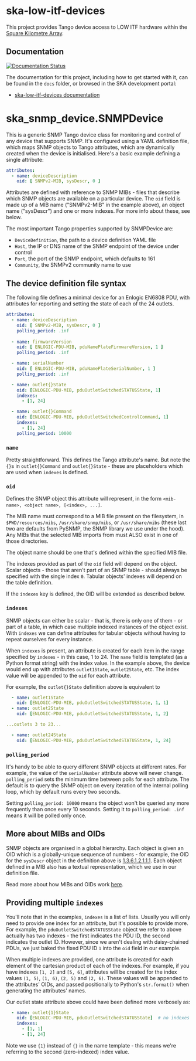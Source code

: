 # ska-low-itf-devices

This project provides Tango device access to LOW ITF hardware
within the [Square Kilometre Array](https://skatelescope.org/).

Documentation
-------------

[![Documentation Status](https://readthedocs.org/projects/ska-telescope-ska-low-itf-devices/badge/?version=latest)](https://developer.skao.int/projects/ska-low-itf-devices/en/latest/?badge=latest)

The documentation for this project, including how to get started with it, can be found in the `docs` folder, or browsed in the SKA development portal:

* [ska-low-itf-devices documentation](https://developer.skatelescope.org/projects/ska-low-itf-devices/en/latest/index.html "SKA Developer Portal: ska-low-itf-devices documentation")

# ska_snmp_device.SNMPDevice

This is a generic SNMP Tango device class for monitoring and control of any
device that supports SNMP. It's configured using a YAML definition file, which
maps SNMP objects to Tango attributes, which are dynamically created when the
device is initialised. Here's a basic example defining a single attribute:

```yaml
attributes:
  - name: deviceDescription
    oid: [ SNMPv2-MIB, sysDescr, 0 ]
```

Attributes are defined with reference to SNMP MIBs - files that describe which
SNMP objects are available on a particular device. The `oid` field is made up
of a MIB name ("SNMPv2-MIB" in the example above), an object name ("sysDescr")
and one or more indexes. For more info about these, see below.

The most important Tango properties supported by SNMPDevice are:
* `DeviceDefinition`, the path to a device definition YAML file
* `Host`, the IP or DNS name of the SNMP endpoint of the device under control
* `Port`, the port of the SNMP endpoint, which defaults to 161
* `Community`, the SNMPv2 community name to use

## The device definition file syntax

The following file defines a minimal device for an Enlogic EN6808 PDU, with
attributes for reporting and setting the state of each of the 24 outlets.

```yaml
attributes:
  - name: deviceDescription
    oid: [ SNMPv2-MIB, sysDescr, 0 ]
    polling_period: .inf
    
  - name: firmwareVersion
    oid: [ ENLOGIC-PDU-MIB, pduNamePlateFirmwareVersion, 1 ]
    polling_period: .inf

  - name: serialNumber
    oid: [ ENLOGIC-PDU-MIB, pduNamePlateSerialNumber, 1 ]
    polling_period: .inf

  - name: outlet{}State
    oid: [ENLOGIC-PDU-MIB, pduOutletSwitchedSTATUSState, 1]
    indexes:
      - [1, 24]

  - name: outlet{}Command
    oid: [ENLOGIC-PDU-MIB, pduOutletSwitchedControlCommand, 1]
    indexes:
      - [1, 24]
    polling_period: 10000
```

### `name`

Pretty straightforward. This defines the Tango attribute's name. But note the
`{}`s in `outlet{}Command` and `outlet{}State` - these are placeholders which
are used when `indexes` is defined.

### `oid`

Defines the SNMP object this attribute will represent, in the form
`<mib-name>, <object name>, [<index>, ...]`.

The MIB name must correspond to a MIB file present on the filesystem, in
`$PWD/resources/mibs`, `/usr/share/snmp/mibs`, or `/usr/share/mibs` (these
last two are defaults from PySNMP, the SNMP library we use under the hood).
Any MIBs that the selected MIB imports from must ALSO exist in one of those
directories.

The object name should be one that's defined within the specified MIB file.

The indexes provided as part of the `oid` field will depend on the object.
Scalar objects - those that aren't part of an SNMP table - should always be
specified with the single index `0`. Tabular objects' indexes will depend on
the table definition.

If the `indexes` key is defined, the OID will be extended as described below.

### `indexes`

SNMP objects can either be scalar - that is, there is only one of them - or
part of a table, in which case multiple indexed instances of the object exist.
With `indexes` we can define attributes for tabular objects without having to
repeat ourselves for every instance.

When `indexes` is present, an attribute is created for each item in the range
specified by `indexes` - in this case, 1 to 24. The `name` field is templated
(as a Python format string) with the index value. In the example above, the
device would end up with attributes `outlet1State`, `outlet2State`, etc. The
index value will be appended to the `oid` for each attribute.

For example, the `outlet{}State` definition above is equivalent to

```yaml
  - name: outlet1State
    oid: [ENLOGIC-PDU-MIB, pduOutletSwitchedSTATUSState, 1, 1]
  - name: outlet2State
    oid: [ENLOGIC-PDU-MIB, pduOutletSwitchedSTATUSState, 1, 2]

...outlets 3 to 23...

  - name: outlet24State
    oid: [ENLOGIC-PDU-MIB, pduOutletSwitchedSTATUSState, 1, 24]
```


### `polling_period`

It's handy to be able to query different SNMP objects at different rates. For
example, the value of the `serialNumber` attribute above will never change.
`polling_period` sets the minimum time between polls for each attribute. The
default is to query the SNMP object on every iteration of the internal polling
loop, which by default runs every two seconds.

Setting `polling_period: 10000` means the object won't be queried any more
frequently than once every 10 seconds. Setting it to `polling_period: .inf`
means it will be polled only once.

## More about MIBs and OIDs

SNMP objects are organised in a global hierarchy. Each object is given an OID
which is a globally-unique sequence of numbers - for example, the OID for the
`sysDescr` object in the definition above is
[1.3.6.1.2.1.1.1](https://oidref.com/1.3.6.1.2.1.1.1). Each object defined in
a MIB also has a textual representation, which we use in our definition file.

Read more about how MIBs and OIDs work [here](https://kb.paessler.com/en/topic/653-how-do-snmp-mibs-and-oids-work).

## Providing multiple `indexes`

You'll note that in the examples, `indexes` is a list of lists. Usually you
will only need to provide one index for an attribute, but it's possible to
provide more. For example, the `pduOutletSwitchedSTATUSState` object we refer
to above actually has two indexes - the first indicates the PDU ID, the second
indicates the outlet ID. However, since we aren't dealing with daisy-chained
PDUs, we just baked the fixed PDU ID `1` into the `oid` field in our example.

When multiple indexes are provided, one attribute is created for each element
of the cartesian product of each of the indexes. For example, if you have
indexes `[1, 2]` and `[5, 6]`, attributes will be created for the index values
`(1, 5)`, `(1, 6)`, `(2, 5)` and `(2, 6)`. These values will be appended to
the attributes' OIDs, and passed positionally to Python's `str.format()` when
generating the attributes' names.

Our outlet state attribute above could have been defined more verbosely as:
```yaml
  - name: outlet{1}State
    oid: [ENLOGIC-PDU-MIB, pduOutletSwitchedSTATUSState]  # no indexes here!
    indexes:
      - [1, 1]
      - [1, 24]
```
Note we use `{1}` instead of `{}` in the name template - this means we're
referring to the second (zero-indexed) index value.
